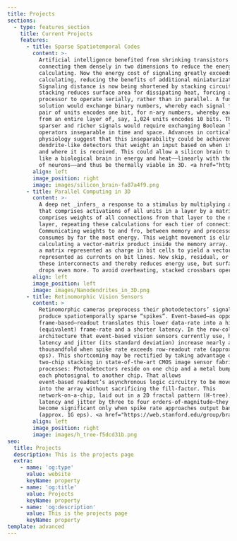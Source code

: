 ```yaml
---
title: Projects
sections:
  - type: features_section
    title: Current Projects
    features:
      - title: Sparse Spatiotemporal Codes
        content: >-
          Artificial intelligence benefited from shrinking transistors and
          connecting them densely in two dimensions to reduce the energy cost of
          calculating. Now the energy cost of signaling greatly exceeds that of
          calculating, reducing the benefits of additional miniaturization.
          Signaling distance is now being shortened by stacking circuits, but
          stacking reduces surface area for dissipating heat, forcing a 3D
          processor to operate serially, rather than in parallel. A fundamental
          solution would exchange binary numbers, whereby each signal from a
          pair of units encodes one bit, for n-ary numbers, whereby each signal
          from an entire layer of, say, 1,024 units encodes 10 bits. These
          sparser and richer signals would require exchanging Boolean logic for
          operators inseparable in time and space. Advances in cortical
          physiology suggest that this inseparability could be achieved with
          dendrite-like detectors that weight an input based on when it occurs
          and where it is received. This could allow a silicon brain to scale
          like a biological brain in energy and heat––linearly with the number
          of neurons––and thus be thermally viable in 3D. <a href="https://web.stanford.edu/group/brainsinsilicon/positions">Join this project.</a>
        align: left
        image_position: right
        image: images/silicon_brain-fa87a4f9.png
      - title: Parallel Computing in 3D
        content: >-
          A deep net _infers_ a response to a stimulus by multiplying a vector
          that comprises activations of all units in a layer by a matrix that
          comprises weights of all connections from that layer to the next
          layer, repeating these calculations for each tier of connections.
          Communicating weights to and fro, between memory and processor,
          consumes by far the most energy. This weight movement is eliminated by
          calculating a vector-matrix product inside the memory array. A vector represented as voltages on word lines is multiplied by
          a matrix represented as charge in bit cells to yield a vector
          represented as currents on bit lines. Now skip, residual, or feedback connections that route signals to non-sequential crossbars dominate energy consumption. Stacking the crossbars shortens
          these interconnects and thereby reduces energy use, but surface area
          drops even more. To avoid overheating, stacked crossbars operate sequentially, but that throttles computation. Moving away from learning with synapses to learning with dendrites transcends the 3D thermal constraint. Synaptic inputs are not weighted precisely but rather ordered meticulously along a short stretch of dendrite. Emulating this stretch in a ferroelectric device and fabricating these _nanodendrites_ in 3D could run AI not with megawatts in the cloud but rather with watts on a smartphone. <a href="https://web.stanford.edu/group/brainsinsilicon/positions">Join this project.</a>
        align: left
        image_position: left
        image: images/Nanodendrites_in_3D.png
      - title: Retinomorphic Vision Sensors
        content: >
          Retinomorphic cameras preprocess their photodetectors’ signals to
          produce spatiotemporally sparse “spikes”. Event-based—as opposed to
          frame-based—readout translates this lower data-rate into a higher
          (equivalent) frame-rate and a shorter latency. In the row-column
          architecture that event-based vision sensors currently use, however,
          latency and jitter (its standard deviation) increase nearly a
          thousandfold when spike rate exceeds row-readout rate (approx. 6M
          eps). This shortcoming may be rectified by taking advantage of
          two-chip stacking in state-of-the-art CMOS image sensor fabrication
          processes: Photodetectors reside on one chip and a metal bump connects
          each photosignal to another chip. That allows
          event-based readout’s asynchronous logic circuitry to be moved from the periphery
          into the array without sacrificing the fill-factor. This
          network-on-a-chip, laid out in a 2D fractal pattern (H-tree), reduces
          latency and jitter by three to four orders-of-magnitude—they
          become significant only when spike rate approaches output bandwidth
          (approx. 1G eps). <a href="https://web.stanford.edu/group/brainsinsilicon/positions">Join this project.</a>
        align: left
        image_position: right
        image: images/h_tree-f5dcd31b.png
seo:
  title: Projects
  description: This is the projects page
  extra:
    - name: 'og:type'
      value: website
      keyName: property
    - name: 'og:title'
      value: Projects
      keyName: property
    - name: 'og:description'
      value: This is the projects page
      keyName: property
template: advanced
---
```

